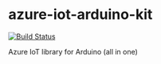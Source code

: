 # azure-iot-arduino-kit
[![Build Status](https://travis-ci.org/xscript/azure-iot-arduino-kit.svg?branch=master)](https://travis-ci.org/xscript/azure-iot-arduino-kit)

Azure IoT library for Arduino (all in one)
